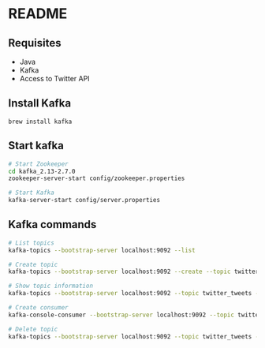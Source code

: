 # README

## Requisites
* Java 
* Kafka
* Access to Twitter API

## Install Kafka
```
brew install kafka
```

## Start kafka

```sh
# Start Zookeeper
cd kafka_2.13-2.7.0
zookeeper-server-start config/zookeeper.properties

# Start Kafka
kafka-server-start config/server.properties
```

## Kafka commands
```sh
# List topics
kafka-topics --bootstrap-server localhost:9092 --list

# Create topic
kafka-topics --bootstrap-server localhost:9092 --create --topic twitter_tweets --partitions 6 --replication-factor 1

# Show topic information
kafka-topics --bootstrap-server localhost:9092 --topic twitter_tweets --describe

# Create consumer
kafka-console-consumer --bootstrap-server localhost:9092 --topic twitter_tweets --from-beginning

# Delete topic 
kafka-topics --bootstrap-server localhost:9092 --topic twitter_tweets --delete
```
